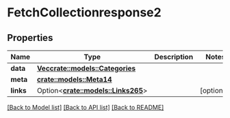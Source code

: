 # FetchCollectionresponse2

## Properties

Name | Type | Description | Notes
------------ | ------------- | ------------- | -------------
**data** | [**Vec<crate::models::Categories>**](categories.md) |  | 
**meta** | [**crate::models::Meta14**](meta14.md) |  | 
**links** | Option<[**crate::models::Links265**](links265.md)> |  | [optional]

[[Back to Model list]](../README.md#documentation-for-models) [[Back to API list]](../README.md#documentation-for-api-endpoints) [[Back to README]](../README.md)



